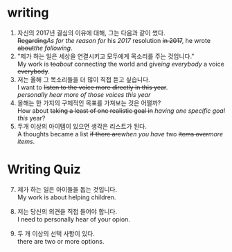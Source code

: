 # writing  
1. 자신의 2017년 결심의 이유에 대해, 그는 다음과 같이 썼다.  
~~Regarding~~*As for the reason for* his *2017* resolution ~~in
2017~~, he wrote ~~about~~*the following*.   
2. "제가 하는 일은 세상을 연결시키고 모두에게 목소리를 주는 것입니다."  
My work is ~~to~~*about* connect*ing* the world and give*ing
everybody* a voice ~~everybody~~.  
3. 저는 올해 그 목소리들을 더 많이 직접 듣고 싶습니다.  
I want to ~~listen to the voice more directly in this year~~.  
*personally hear more of those voices this year*  
4. 올해는 한 가지의 구체적인 목표를 가져보는 것은 어떨까?  
How about ~~taking a least of one realistic goal in~~ *having one specific goal this* year?  
5. 두개 이상의 아이템이 있으면 생각은 리스트가 된다.  
A thoughts became a list ~~if there are~~*when you have* two ~~items
over~~*more items*.  

# Writing Quiz  
7. 제가 하는 일은 아이들을 돕는 것입니다.  
My work is about helping children.

8. 저는 당신의 의견을 직접 들어야 합니다.  
I need to personally hear of your opion. 

9. 두 개 이상의 선택 사항이 있다.  
there are two or more options. 
